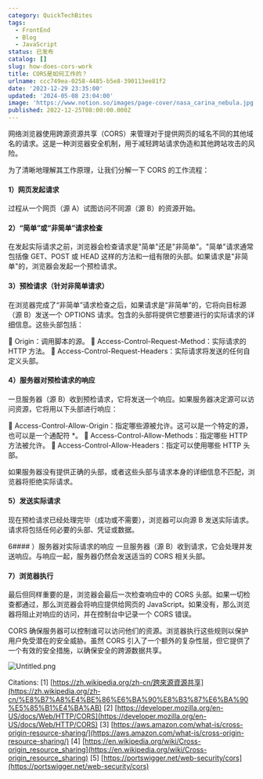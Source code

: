 ```yaml
---
category: QuickTechBites
tags:
  - FrontEnd
  - Blog
  - JavaScript
status: 已发布
catalog: []
slug: how-does-cors-work
title: CORS是如何工作的？
urlname: ccc749ea-0258-4485-b5e8-390113ee81f2
date: '2023-12-29 23:35:00'
updated: '2024-05-08 23:04:00'
image: 'https://www.notion.so/images/page-cover/nasa_carina_nebula.jpg'
published: 2022-12-25T08:00:00.000Z
---
```


网络浏览器使用跨源资源共享（CORS）来管理对于提供网页的域名不同的其他域名的请求。这是一种浏览器安全机制，用于减轻跨站请求伪造和其他跨站攻击的风险。


为了清晰地理解其工作原理，让我们分解一下 CORS 的工作流程：


#### 1）网页发起请求
过程从一个网页（源 A）试图访问不同源（源 B）的资源开始。


#### 2）“简单”或“非简单”请求检查
在发起实际请求之前，浏览器会检查请求是"简单"还是"非简单"。"简单"请求通常包括像 GET、POST 或 HEAD 这样的方法和一组有限的头部。如果请求是"非简单"的，浏览器会发起一个预检请求。


#### 3）预检请求（针对非简单请求）
在浏览器完成了“非简单”请求检查之后，如果请求是“非简单”的，它将向目标源（源 B）发送一个 OPTIONS 请求。包含的头部将提供它想要进行的实际请求的详细信息。这些头部包括：


🔸 Origin：调用脚本的源。
🔸 Access-Control-Request-Method：实际请求的 HTTP 方法。
🔸 Access-Control-Request-Headers：实际请求将发送的任何自定义头部。


#### 4）服务器对预检请求的响应
一旦服务器（源 B）收到预检请求，它将发送一个响应。如果服务器决定源可以访问资源，它将用以下头部进行响应：


🔹 Access-Control-Allow-Origin：指定哪些源被允许。这可以是一个特定的源，也可以是一个通配符 *。
🔹 Access-Control-Allow-Methods：指定哪些 HTTP 方法被允许。
🔹 Access-Control-Allow-Headers：指定可以使用哪些 HTTP 头部。


如果服务器没有提供正确的头部，或者这些头部与请求本身的详细信息不匹配，浏览器将拒绝实际请求。


#### 5）发送实际请求
现在预检请求已经处理完毕（成功或不需要），浏览器可以向源 B 发送实际请求。请求将包括任何必要的头部、凭证或数据。


6#### ）服务器对实际请求的响应
一旦服务器（源 B）收到请求，它会处理并发送响应。与响应一起，服务器仍然会发送适当的 CORS 相关头部。


#### 7）浏览器执行
最后但同样重要的是，浏览器会最后一次检查响应中的 CORS 头部。如果一切检查都通过，那么浏览器会将响应提供给网页的 JavaScript。如果没有，那么浏览器将阻止对响应的访问，并在控制台中记录一个 CORS 错误。


CORS 确保服务器可以控制谁可以访问他们的资源。浏览器执行这些规则以保护用户免受潜在的安全威胁。虽然 CORS 引入了一个额外的复杂性层，但它提供了一个有效的安全措施，以确保安全的跨源数据共享。


![Untitled.png](https://prod-files-secure.s3.us-west-2.amazonaws.com/5d24fe63-e567-4804-86f9-9fdc62e13082/b3deb140-f22b-4520-bcee-759301567801/Untitled.png?X-Amz-Algorithm=AWS4-HMAC-SHA256&X-Amz-Content-Sha256=UNSIGNED-PAYLOAD&X-Amz-Credential=ASIAZI2LB466ZW7RFATO%2F20250225%2Fus-west-2%2Fs3%2Faws4_request&X-Amz-Date=20250225T213340Z&X-Amz-Expires=3600&X-Amz-Security-Token=IQoJb3JpZ2luX2VjEBUaCXVzLXdlc3QtMiJHMEUCIQDJho3Px5q63v1IZqDjtFoSMDl2FOY5rYt2bUGQUNy6fwIgTAj07peoAs6xuo2Qdp5iDSatO06EGaTIqqo51RPDu8gq%2FwMIThAAGgw2Mzc0MjMxODM4MDUiDBkiHz5LQYVCqMXgASrcA9suyrH6%2FF7E4%2FCUfQutyxpXRnjjQ6A%2BZ6OEjSAh%2FDqCqFE18Ve7mp6sviLgky1ULTJeBH2EYfnhc%2F%2BTecWTMRmXeMYWRD%2FEx5Ih4gQFtNz%2Bmu5mX3y6qn%2F4bjxiBAiTevisPAObFteKZMzzO47EWzhm7OlaWyqOnsf2dgVik8c57lgVpXQj6IjYZy8Vv7npqN218MFfjul9e1Bfti4SC4%2FOlOfvNeGljnxr2Tn92h4jTg0%2FC6F688lAcXZYokQDjmeQ9fi6wxu8UJbcd3jVWaF%2Fb%2Bof8FLezsKYji4Vwv4LtB3IyHYtWIZLYHBywN%2Fj%2FFZD5GtA9AAMlyJv780pE4MJNXUuoxi%2FshNbhdGXbLi2p3d1WbpOOSJaXffoGxwAHyQ0ZCf1NBJm%2BJPFZyF4G0%2Fd2p378o36QhXjkJaolzF0HfoO1mz%2FENm6VEJ7B1ca3s%2ByWX7wAV15B9N6Lc82O%2Fs6Dv6wKj1tTDjK1sBOrsI93YR4Z7uCgHL%2Bc%2FUcESRwMs2GaGlDFeZFIzgJpIctEMWUOarPlvtLTCcrqeekGUTRz3bGkBQBjuX0oLodEGQSDkRBOlBqUnFbRZ5dWXmvz3clriLxcLhwt9zhVyF3AbGazhxEJ3G3UocuM%2BGMMPLi%2BL0GOqUBWpDZGn%2FeP4CBx04dyv2kgf2rsJlqB29oN4je4V9IoWFQEuMRzkcNhXT%2BHVxZSe3I2pgdju0gZ3e2VWQM9xffVFzn%2F7Q2i11PrGuSUSREwgLMPOA%2Fly2saTJfkH27n9bf5ZD0w2zTpZKtuQiOnKZGnoqizigvSot76eeSf1TALmE%2FM0Ni5pDU1xvXg5c7wqLFBYW5LYWISHU240Lq9bwBLO%2FuwzKH&X-Amz-Signature=5f8cc268be8aa98ae9871438f80f12abbd7da1915577aefffcaf7699f412bf5c&X-Amz-SignedHeaders=host&x-id=GetObject)


Citations:
[1] [https://zh.wikipedia.org/zh-cn/跨來源資源共享](https://zh.wikipedia.org/zh-cn/%E8%B7%A8%E4%BE%86%E6%BA%90%E8%B3%87%E6%BA%90%E5%85%B1%E4%BA%AB)
[2] [https://developer.mozilla.org/en-US/docs/Web/HTTP/CORS](https://developer.mozilla.org/en-US/docs/Web/HTTP/CORS)
[3] [https://aws.amazon.com/what-is/cross-origin-resource-sharing/](https://aws.amazon.com/what-is/cross-origin-resource-sharing/)
[4] [https://en.wikipedia.org/wiki/Cross-origin_resource_sharing](https://en.wikipedia.org/wiki/Cross-origin_resource_sharing)
[5] [https://portswigger.net/web-security/cors](https://portswigger.net/web-security/cors)

